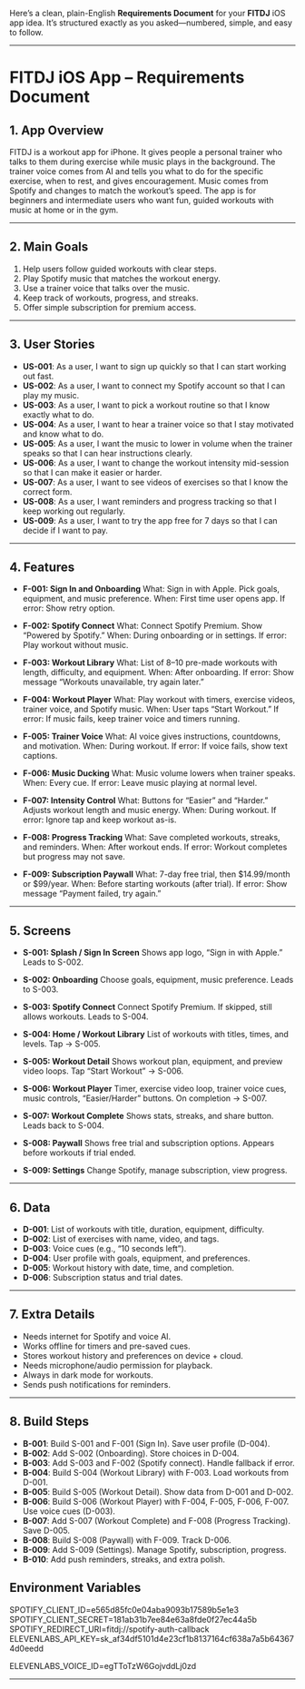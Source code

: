 Here’s a clean, plain-English **Requirements Document** for your **FITDJ** iOS app idea. It’s structured exactly as you asked—numbered, simple, and easy to follow.

---

# FITDJ iOS App – Requirements Document

## 1. App Overview

FITDJ is a workout app for iPhone. It gives people a personal trainer who talks to them during exercise while music plays in the background. The trainer voice comes from AI and tells you what to do for the specific exercise, when to rest, and gives encouragement. Music comes from Spotify and changes to match the workout’s speed. The app is for beginners and intermediate users who want fun, guided workouts with music at home or in the gym.

---

## 2. Main Goals

1. Help users follow guided workouts with clear steps.
2. Play Spotify music that matches the workout energy.
3. Use a trainer voice that talks over the music.
4. Keep track of workouts, progress, and streaks.
5. Offer simple subscription for premium access.

---

## 3. User Stories

* **US-001**: As a user, I want to sign up quickly so that I can start working out fast.
* **US-002**: As a user, I want to connect my Spotify account so that I can play my music.
* **US-003**: As a user, I want to pick a workout routine so that I know exactly what to do.
* **US-004**: As a user, I want to hear a trainer voice so that I stay motivated and know what to do.
* **US-005**: As a user, I want the music to lower in volume when the trainer speaks so that I can hear instructions clearly.
* **US-006**: As a user, I want to change the workout intensity mid-session so that I can make it easier or harder.
* **US-007**: As a user, I want to see videos of exercises so that I know the correct form.
* **US-008**: As a user, I want reminders and progress tracking so that I keep working out regularly.
* **US-009**: As a user, I want to try the app free for 7 days so that I can decide if I want to pay.

---

## 4. Features

* **F-001: Sign In and Onboarding**
  What: Sign in with Apple. Pick goals, equipment, and music preference.
  When: First time user opens app.
  If error: Show retry option.

* **F-002: Spotify Connect**
  What: Connect Spotify Premium. Show “Powered by Spotify.”
  When: During onboarding or in settings.
  If error: Play workout without music.

* **F-003: Workout Library**
  What: List of 8–10 pre-made workouts with length, difficulty, and equipment.
  When: After onboarding.
  If error: Show message “Workouts unavailable, try again later.”

* **F-004: Workout Player**
  What: Play workout with timers, exercise videos, trainer voice, and Spotify music.
  When: User taps “Start Workout.”
  If error: If music fails, keep trainer voice and timers running.

* **F-005: Trainer Voice**
  What: AI voice gives instructions, countdowns, and motivation.
  When: During workout.
  If error: If voice fails, show text captions.

* **F-006: Music Ducking**
  What: Music volume lowers when trainer speaks.
  When: Every cue.
  If error: Leave music playing at normal level.

* **F-007: Intensity Control**
  What: Buttons for “Easier” and “Harder.” Adjusts workout length and music energy.
  When: During workout.
  If error: Ignore tap and keep workout as-is.

* **F-008: Progress Tracking**
  What: Save completed workouts, streaks, and reminders.
  When: After workout ends.
  If error: Workout completes but progress may not save.

* **F-009: Subscription Paywall**
  What: 7-day free trial, then \$14.99/month or \$99/year.
  When: Before starting workouts (after trial).
  If error: Show message “Payment failed, try again.”

---

## 5. Screens

* **S-001: Splash / Sign In Screen**
  Shows app logo, “Sign in with Apple.” Leads to S-002.

* **S-002: Onboarding**
  Choose goals, equipment, music preference. Leads to S-003.

* **S-003: Spotify Connect**
  Connect Spotify Premium. If skipped, still allows workouts. Leads to S-004.

* **S-004: Home / Workout Library**
  List of workouts with titles, times, and levels. Tap → S-005.

* **S-005: Workout Detail**
  Shows workout plan, equipment, and preview video loops. Tap “Start Workout” → S-006.

* **S-006: Workout Player**
  Timer, exercise video loop, trainer voice cues, music controls, “Easier/Harder” buttons. On completion → S-007.

* **S-007: Workout Complete**
  Shows stats, streaks, and share button. Leads back to S-004.

* **S-008: Paywall**
  Shows free trial and subscription options. Appears before workouts if trial ended.

* **S-009: Settings**
  Change Spotify, manage subscription, view progress.

---

## 6. Data

* **D-001**: List of workouts with title, duration, equipment, difficulty.
* **D-002**: List of exercises with name, video, and tags.
* **D-003**: Voice cues (e.g., “10 seconds left”).
* **D-004**: User profile with goals, equipment, and preferences.
* **D-005**: Workout history with date, time, and completion.
* **D-006**: Subscription status and trial dates.

---

## 7. Extra Details

* Needs internet for Spotify and voice AI.
* Works offline for timers and pre-saved cues.
* Stores workout history and preferences on device + cloud.
* Needs microphone/audio permission for playback.
* Always in dark mode for workouts.
* Sends push notifications for reminders.

---

## 8. Build Steps

* **B-001**: Build S-001 and F-001 (Sign In). Save user profile (D-004).
* **B-002**: Add S-002 (Onboarding). Store choices in D-004.
* **B-003**: Add S-003 and F-002 (Spotify connect). Handle fallback if error.
* **B-004**: Build S-004 (Workout Library) with F-003. Load workouts from D-001.
* **B-005**: Build S-005 (Workout Detail). Show data from D-001 and D-002.
* **B-006**: Build S-006 (Workout Player) with F-004, F-005, F-006, F-007. Use voice cues (D-003).
* **B-007**: Add S-007 (Workout Complete) and F-008 (Progress Tracking). Save D-005.
* **B-008**: Build S-008 (Paywall) with F-009. Track D-006.
* **B-009**: Add S-009 (Settings). Manage Spotify, subscription, progress.
* **B-010**: Add push reminders, streaks, and extra polish.

## Environment Variables

SPOTIFY_CLIENT_ID=e565d85fc0e04aba9093b17589b5e1e3
SPOTIFY_CLIENT_SECRET=181ab31b7ee84e63a8fde0f27ec44a5b
SPOTIFY_REDIRECT_URI=fitdj://spotify-auth-callback
ELEVENLABS_API_KEY=sk_af34df5101d4e23cf1b8137164cf638a7a5b643674d0eedd

ELEVENLABS_VOICE_ID=egTToTzW6GojvddLj0zd

---